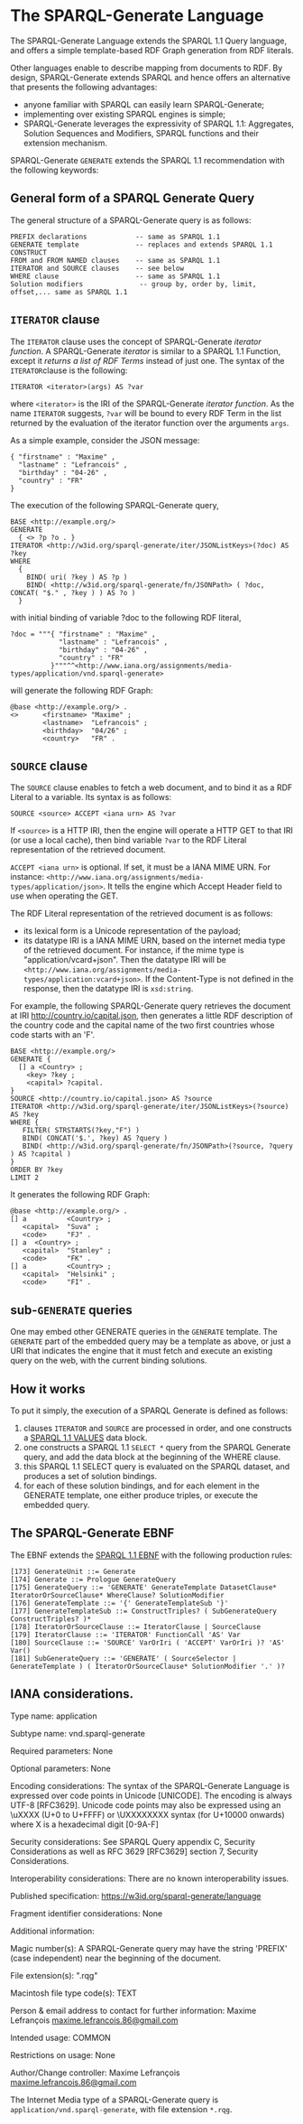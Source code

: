 # The SPARQL-Generate Language

The SPARQL-Generate Language extends the SPARQL 1.1 Query language, and offers a simple template-based RDF Graph generation from RDF literals. 

Other languages enable to describe mapping from documents to RDF. By design, SPARQL-Generate extends SPARQL and hence offers an alternative that presents the following advantages:

- anyone familiar with SPARQL can easily learn SPARQL-Generate;
- implementing over existing SPARQL engines is simple;
- SPARQL-Generate leverages the expressivity of SPARQL 1.1: Aggregates, Solution Sequences and Modifiers, SPARQL functions and their extension mechanism.

SPARQL-Generate `GENERATE` extends the SPARQL 1.1 recommendation with the following keywords:

## General form of a SPARQL Generate Query

The general structure of a SPARQL-Generate query is as follows:

```
PREFIX declarations            -- same as SPARQL 1.1
GENERATE template              -- replaces and extends SPARQL 1.1 CONSTRUCT
FROM and FROM NAMED clauses    -- same as SPARQL 1.1
ITERATOR and SOURCE clauses    -- see below
WHERE clause                   -- same as SPARQL 1.1
Solution modifiers              -- group by, order by, limit, offset,... same as SPARQL 1.1
```

## `ITERATOR` clause

The `ITERATOR` clause uses the concept of SPARQL-Generate *iterator function*. A SPARQL-Generate *iterator* is similar to a SPARQL 1.1 Function, except it *returns a list of RDF Terms* instead of just one. The syntax of the `ITERATOR`clause is the following:

```
ITERATOR <iterator>(args) AS ?var
```

where `<iterator>` is the IRI of the SPARQL-Generate *iterator function*. As the name `ITERATOR` suggests, `?var` will be bound to every RDF Term in the list returned by the evaluation of the iterator function over the arguments `args`.

As a simple example, consider the JSON message:

```
{ "firstname" : "Maxime" ,
  "lastname" : "Lefrancois" ,
  "birthday" : "04-26" ,
  "country" : "FR" 
}
```
The execution of the following SPARQL-Generate query,

```
BASE <http://example.org/>
GENERATE 
  { <> ?p ?o . }
ITERATOR <http://w3id.org/sparql-generate/iter/JSONListKeys>(?doc) AS ?key
WHERE
  { 
    BIND( uri( ?key ) AS ?p )
    BIND( <http://w3id.org/sparql-generate/fn/JSONPath> ( ?doc, CONCAT( "$." , ?key ) ) AS ?o )
  }
```
with initial binding of variable ?doc to the following RDF literal,

```
?doc = """{ "firstname" : "Maxime" ,
            "lastname" : "Lefrancois" ,
            "birthday" : "04-26" ,
            "country" : "FR"
          }"""^^<http://www.iana.org/assignments/media-types/application/vnd.sparql-generate>
```
will generate the following RDF Graph:

```
@base <http://example.org/> .
<>      <firstname> "Maxime" ;
        <lastname>  "Lefrancois" ;
        <birthday>  "04/26" ;
        <country>   "FR" .
```


## `SOURCE` clause

The `SOURCE` clause enables to fetch a web document, and to bind it as a RDF Literal to a variable. Its syntax is as follows:

```
SOURCE <source> ACCEPT <iana urn> AS ?var
``` 

If `<source>` is a HTTP IRI, then the engine will operate a HTTP GET to that IRI (or use a local cache), then bind variable `?var` to the RDF Literal representation of the retrieved document. 

`ACCEPT <iana urn>` is optional. If set, it must be a IANA MIME URN. For instance: `<http://www.iana.org/assignments/media-types/application/json>`. It tells the engine which Accept Header field to use when operating the GET.

The RDF Literal representation of the retrieved document is as follows:

- its lexical form is a Unicode representation of the payload;
- its datatype IRI is a IANA MIME URN, based on the internet media type of the retrieved document. For instance, if the mime type is "application/vcard+json". Then the datatype IRI will be `<http://www.iana.org/assignments/media-types/application:vcard+json>`. If the Content-Type is not defined in the response, then the datatype IRI is `xsd:string`.

For example, the following SPARQL-Generate query retrieves the document at IRI <http://country.io/capital.json>, then generates a little RDF description of the country code and the capital name of the two first countries whose code starts with an 'F'.

```
BASE <http://example.org/> 
GENERATE { 
  [] a <Country> ;
    <key> ?key ;
    <capital> ?capital.
}
SOURCE <http://country.io/capital.json> AS ?source
ITERATOR <http://w3id.org/sparql-generate/iter/JSONListKeys>(?source) AS ?key
WHERE {
   FILTER( STRSTARTS(?key,"F") )
   BIND( CONCAT('$.', ?key) AS ?query )
   BIND( <http://w3id.org/sparql-generate/fn/JSONPath>(?source, ?query ) AS ?capital )
}
ORDER BY ?key
LIMIT 2
```

It generates the following RDF Graph:

``` 
@base <http://example.org/> .
[] a          <Country> ;
   <capital>  "Suva" ;
   <code>     "FJ" .
[] a  <Country> ;
   <capital>  "Stanley" ;
   <code>     "FK" .
[] a          <Country> ;
   <capital>  "Helsinki" ;
   <code>     "FI" .
```

## sub-`GENERATE` queries

One may embed other GENERATE queries in the `GENERATE` template. The `GENERATE` part of the embedded query may be a template as above, or just a URI that indicates the engine that it must fetch and execute an existing query on the web, with the current binding solutions.

## How it works

To put it simply, the execution of a SPARQL Generate is defined as follows:

1. clauses `ITERATOR` and `SOURCE` are processed in order, and one constructs a [SPARQL 1.1 VALUES](https://www.w3.org/TR/sparql11-query/#inline-data) data block.
1. one constructs a SPARQL 1.1 `SELECT *` query from the SPARQL Generate query, and add the data block at the beginning of the WHERE clause.
1. this SPARQL 1.1 SELECT query is evaluated on the SPARQL dataset, and produces a set of solution bindings.
1. for each of these solution bindings, and for each element in the GENERATE template, one either produce triples, or execute the embedded query.  


## The SPARQL-Generate EBNF     

The EBNF extends the [SPARQL 1.1 EBNF](https://www.w3.org/TR/sparql11-query/#sparqlGrammar) with the following production rules:

```
[173] GenerateUnit ::= Generate
[174] Generate ::= Prologue GenerateQuery
[175] GenerateQuery ::= 'GENERATE' GenerateTemplate DatasetClause* IteratorOrSourceClause* WhereClause? SolutionModifier
[176] GenerateTemplate ::= '{' GenerateTemplateSub '}'
[177] GenerateTemplateSub ::= ConstructTriples? ( SubGenerateQuery ConstructTriples? )*
[178] IteratorOrSourceClause ::= IteratorClause | SourceClause
[179] IteratorClause ::= 'ITERATOR' FunctionCall 'AS' Var
[180] SourceClause ::= 'SOURCE' VarOrIri ( 'ACCEPT' VarOrIri )? 'AS' Var()
[181] SubGenerateQuery ::= 'GENERATE' ( SourceSelector | GenerateTemplate ) ( IteratorOrSourceClause* SolutionModifier '.' )?
```

## IANA considerations.

Type name:
   application

Subtype name:
   vnd.sparql-generate

Required parameters:
   None

Optional parameters:
   None

Encoding considerations:
   The syntax of the SPARQL-Generate Language is expressed over code points in Unicode [UNICODE]. The encoding is always UTF-8 [RFC3629].
   Unicode code points may also be expressed using an \uXXXX (U+0 to U+FFFF) or \UXXXXXXXX syntax (for U+10000 onwards) where X is a hexadecimal digit [0-9A-F]

Security considerations:
   See SPARQL Query appendix C, Security Considerations as well as RFC 3629 [RFC3629] section 7, Security Considerations.

Interoperability considerations:
   There are no known interoperability issues.

Published specification:
   https://w3id.org/sparql-generate/language

Fragment identifier considerations:
   None

Additional information:

Magic number(s):
   A SPARQL-Generate query may have the string 'PREFIX' (case independent) near the beginning of the document.

File extension(s): 
   ".rqg"

Macintosh file type code(s): 
   TEXT

Person & email address to contact for further information:
   Maxime Lefrançois <maxime.lefrancois.86@gmail.com>

Intended usage:
   COMMON

Restrictions on usage:
   None

Author/Change controller:
   Maxime Lefrançois <maxime.lefrancois.86@gmail.com>

The Internet Media type of a SPARQL-Generate query is `application/vnd.sparql-generate`, with file extension `*.rqg`.
